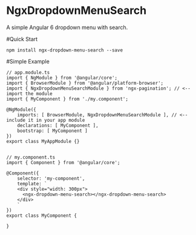 # NgxDropdownMenuSearch

A simple Angular 6 dropdown menu with search.

#Quick Start

	npm install ngx-dropdown-menu-search --save


#Simple Example

	// app.module.ts
	import { NgModule } from '@angular/core';
	import { BrowserModule } from '@angular/platform-browser';
	import { NgxDropdownMenuSearchModule } from 'ngx-pagination'; // <-- import the module
	import { MyComponent } from './my.component';

	@NgModule({
	    imports: [ BrowserModule, NgxDropdownMenuSearchModule ], // <-- include it in your app module
	    declarations: [ MyComponent ],
	    bootstrap: [ MyComponent ]
	})
	export class MyAppModule {}


	// my.component.ts
	import { Component } from '@angular/core';

	@Component({
	    selector: 'my-component',
	    template: `
	    <div style="width: 300px">
	      <ngx-dropdown-menu-search></ngx-dropdown-menu-search>
	    </div>	               
	    `
	})
	export class MyComponent {

	}
